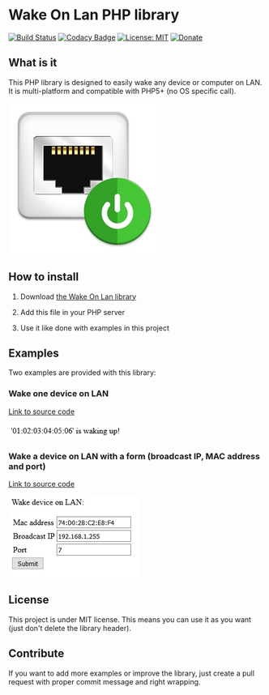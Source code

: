 # Wake On Lan PHP library
[![Build Status](https://travis-ci.org/QuentinCG/Wake-On-Lan.svg?branch=master)](https://travis-ci.org/QuentinCG/Wake-On-Lan) [![Codacy Badge](https://api.codacy.com/project/badge/Grade/9885f1d5340c450681d7cdd3c86d32f0)](https://www.codacy.com/manual/QuentinCG/Wake-On-Lan?utm_source=github.com&amp;utm_medium=referral&amp;utm_content=QuentinCG/Wake-On-Lan&amp;utm_campaign=Badge_Grade)  [![License: MIT](https://img.shields.io/badge/License-MIT-brightgreen.svg)](https://github.com/QuentinCG/Wake-On-Lan/blob/master/LICENSE.md) [![Donate](https://img.shields.io/badge/Donate-PayPal-blue.svg)](https://paypal.me/QuentinCG)

## What is it

This PHP library is designed to easily wake any device or computer on LAN.
It is multi-platform and compatible with PHP5+ (no OS specific call).

<img src="images/wakeOnLan.jpg" width="300">

## How to install

1) Download <a target="_blank" href="https://github.com/QuentinCG/Wake-On-Lan/blob/master/utils/wakeOnLan.php">the Wake On Lan library</a>

2) Add this file in your PHP server

3) Use it like done with examples in this project

## Examples

Two examples are provided with this library:

### Wake one device on LAN
<a target="_blank" href="https://github.com/QuentinCG/Wake-On-Lan/blob/master/examples/BasicWakeDeviceOnLan/index.php">Link to source code

<img src="images/basicExample.jpg"></a>

### Wake a device on LAN with a form (broadcast IP, MAC address and port)
<a target="_blank" href="https://github.com/QuentinCG/Wake-On-Lan/blob/master/examples/WakeDeviceOnLanGui/index.php">Link to source code

<img src="images/guiExample.jpg"></a>

## License

This project is under MIT license. This means you can use it as you want (just don't delete the library header).

## Contribute

If you want to add more examples or improve the library, just create a pull request with proper commit message and right wrapping.
